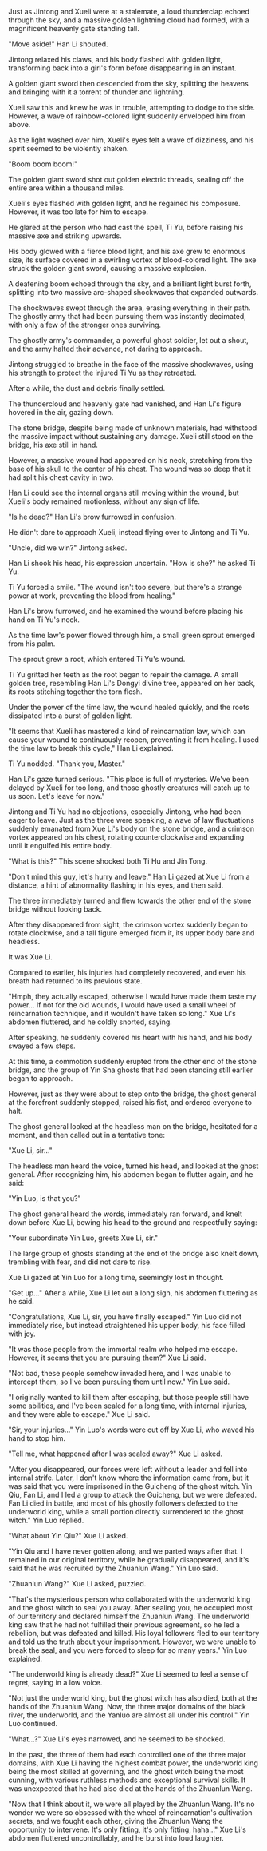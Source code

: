 Just as Jintong and Xueli were at a stalemate, a loud thunderclap echoed through the sky, and a massive golden lightning cloud had formed, with a magnificent heavenly gate standing tall.

"Move aside!" Han Li shouted.

Jintong relaxed his claws, and his body flashed with golden light, transforming back into a girl's form before disappearing in an instant.

A golden giant sword then descended from the sky, splitting the heavens and bringing with it a torrent of thunder and lightning.

Xueli saw this and knew he was in trouble, attempting to dodge to the side. However, a wave of rainbow-colored light suddenly enveloped him from above.

As the light washed over him, Xueli's eyes felt a wave of dizziness, and his spirit seemed to be violently shaken.

"Boom boom boom!"

The golden giant sword shot out golden electric threads, sealing off the entire area within a thousand miles.

Xueli's eyes flashed with golden light, and he regained his composure. However, it was too late for him to escape.

He glared at the person who had cast the spell, Ti Yu, before raising his massive axe and striking upwards.

His body glowed with a fierce blood light, and his axe grew to enormous size, its surface covered in a swirling vortex of blood-colored light. The axe struck the golden giant sword, causing a massive explosion.

A deafening boom echoed through the sky, and a brilliant light burst forth, splitting into two massive arc-shaped shockwaves that expanded outwards.

The shockwaves swept through the area, erasing everything in their path. The ghostly army that had been pursuing them was instantly decimated, with only a few of the stronger ones surviving.

The ghostly army's commander, a powerful ghost soldier, let out a shout, and the army halted their advance, not daring to approach.

Jintong struggled to breathe in the face of the massive shockwaves, using his strength to protect the injured Ti Yu as they retreated.

After a while, the dust and debris finally settled.

The thundercloud and heavenly gate had vanished, and Han Li's figure hovered in the air, gazing down.

The stone bridge, despite being made of unknown materials, had withstood the massive impact without sustaining any damage. Xueli still stood on the bridge, his axe still in hand.

However, a massive wound had appeared on his neck, stretching from the base of his skull to the center of his chest. The wound was so deep that it had split his chest cavity in two.

Han Li could see the internal organs still moving within the wound, but Xueli's body remained motionless, without any sign of life.

"Is he dead?" Han Li's brow furrowed in confusion.

He didn't dare to approach Xueli, instead flying over to Jintong and Ti Yu.

"Uncle, did we win?" Jintong asked.

Han Li shook his head, his expression uncertain. "How is she?" he asked Ti Yu.

Ti Yu forced a smile. "The wound isn't too severe, but there's a strange power at work, preventing the blood from healing."

Han Li's brow furrowed, and he examined the wound before placing his hand on Ti Yu's neck.

As the time law's power flowed through him, a small green sprout emerged from his palm.

The sprout grew a root, which entered Ti Yu's wound.

Ti Yu gritted her teeth as the root began to repair the damage. A small golden tree, resembling Han Li's Dongyi divine tree, appeared on her back, its roots stitching together the torn flesh.

Under the power of the time law, the wound healed quickly, and the roots dissipated into a burst of golden light.

"It seems that Xueli has mastered a kind of reincarnation law, which can cause your wound to continuously reopen, preventing it from healing. I used the time law to break this cycle," Han Li explained.

Ti Yu nodded. "Thank you, Master."

Han Li's gaze turned serious. "This place is full of mysteries. We've been delayed by Xueli for too long, and those ghostly creatures will catch up to us soon. Let's leave for now."

Jintong and Ti Yu had no objections, especially Jintong, who had been eager to leave.
Just as the three were speaking, a wave of law fluctuations suddenly emanated from Xue Li's body on the stone bridge, and a crimson vortex appeared on his chest, rotating counterclockwise and expanding until it engulfed his entire body.

"What is this?" This scene shocked both Ti Hu and Jin Tong.

"Don't mind this guy, let's hurry and leave." Han Li gazed at Xue Li from a distance, a hint of abnormality flashing in his eyes, and then said.

The three immediately turned and flew towards the other end of the stone bridge without looking back.

After they disappeared from sight, the crimson vortex suddenly began to rotate clockwise, and a tall figure emerged from it, its upper body bare and headless.

It was Xue Li.

Compared to earlier, his injuries had completely recovered, and even his breath had returned to its previous state.

"Hmph, they actually escaped, otherwise I would have made them taste my power... If not for the old wounds, I would have used a small wheel of reincarnation technique, and it wouldn't have taken so long." Xue Li's abdomen fluttered, and he coldly snorted, saying.

After speaking, he suddenly covered his heart with his hand, and his body swayed a few steps.

At this time, a commotion suddenly erupted from the other end of the stone bridge, and the group of Yin Sha ghosts that had been standing still earlier began to approach.

However, just as they were about to step onto the bridge, the ghost general at the forefront suddenly stopped, raised his fist, and ordered everyone to halt.

The ghost general looked at the headless man on the bridge, hesitated for a moment, and then called out in a tentative tone:

"Xue Li, sir..."

The headless man heard the voice, turned his head, and looked at the ghost general. After recognizing him, his abdomen began to flutter again, and he said:

"Yin Luo, is that you?"

The ghost general heard the words, immediately ran forward, and knelt down before Xue Li, bowing his head to the ground and respectfully saying:

"Your subordinate Yin Luo, greets Xue Li, sir."

The large group of ghosts standing at the end of the bridge also knelt down, trembling with fear, and did not dare to rise.

Xue Li gazed at Yin Luo for a long time, seemingly lost in thought.

"Get up..." After a while, Xue Li let out a long sigh, his abdomen fluttering as he said.

"Congratulations, Xue Li, sir, you have finally escaped." Yin Luo did not immediately rise, but instead straightened his upper body, his face filled with joy.

"It was those people from the immortal realm who helped me escape. However, it seems that you are pursuing them?" Xue Li said.

"Not bad, these people somehow invaded here, and I was unable to intercept them, so I've been pursuing them until now." Yin Luo said.

"I originally wanted to kill them after escaping, but those people still have some abilities, and I've been sealed for a long time, with internal injuries, and they were able to escape." Xue Li said.

"Sir, your injuries..." Yin Luo's words were cut off by Xue Li, who waved his hand to stop him.

"Tell me, what happened after I was sealed away?" Xue Li asked.

"After you disappeared, our forces were left without a leader and fell into internal strife. Later, I don't know where the information came from, but it was said that you were imprisoned in the Guicheng of the ghost witch. Yin Qiu, Fan Li, and I led a group to attack the Guicheng, but we were defeated. Fan Li died in battle, and most of his ghostly followers defected to the underworld king, while a small portion directly surrendered to the ghost witch." Yin Luo replied.

"What about Yin Qiu?" Xue Li asked.

"Yin Qiu and I have never gotten along, and we parted ways after that. I remained in our original territory, while he gradually disappeared, and it's said that he was recruited by the Zhuanlun Wang." Yin Luo said.

"Zhuanlun Wang?" Xue Li asked, puzzled.

"That's the mysterious person who collaborated with the underworld king and the ghost witch to seal you away. After sealing you, he occupied most of our territory and declared himself the Zhuanlun Wang. The underworld king saw that he had not fulfilled their previous agreement, so he led a rebellion, but was defeated and killed. His loyal followers fled to our territory and told us the truth about your imprisonment. However, we were unable to break the seal, and you were forced to sleep for so many years." Yin Luo explained.

"The underworld king is already dead?" Xue Li seemed to feel a sense of regret, saying in a low voice.

"Not just the underworld king, but the ghost witch has also died, both at the hands of the Zhuanlun Wang. Now, the three major domains of the black river, the underworld, and the Yanluo are almost all under his control." Yin Luo continued.

"What...?" Xue Li's eyes narrowed, and he seemed to be shocked.

In the past, the three of them had each controlled one of the three major domains, with Xue Li having the highest combat power, the underworld king being the most skilled at governing, and the ghost witch being the most cunning, with various ruthless methods and exceptional survival skills. It was unexpected that he had also died at the hands of the Zhuanlun Wang.

"Now that I think about it, we were all played by the Zhuanlun Wang. It's no wonder we were so obsessed with the wheel of reincarnation's cultivation secrets, and we fought each other, giving the Zhuanlun Wang the opportunity to intervene. It's only fitting, it's only fitting, haha..." Xue Li's abdomen fluttered uncontrollably, and he burst into loud laughter.